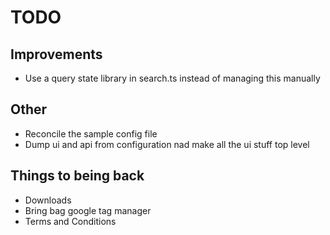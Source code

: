 # TODO

## Improvements

* Use a query state library in search.ts instead of managing this manually

## Other

* Reconcile the sample config file
* Dump ui and api from configuration nad make all the ui stuff top level

## Things to being back

* Downloads
* Bring bag google tag manager
* Terms and Conditions

